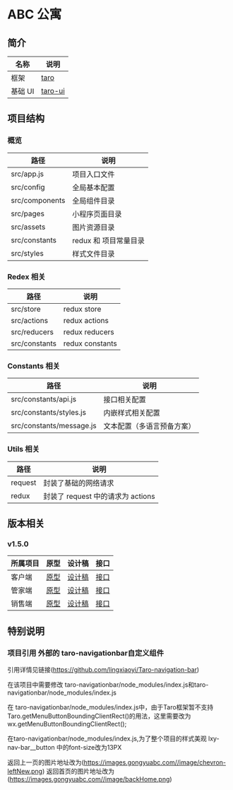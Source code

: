 # ABC 公寓

## 简介

| 名称 | 说明 |
| --- | --- |
| 框架 | [taro](https://taro.aotu.io/) |
| 基础 UI | [taro-ui](https://taro-ui.aotu.io/) |

## 项目结构

### 概览

| 路径 | 说明 |
| --- | --- |
| src/app.js | 项目入口文件 |
| src/config | 全局基本配置 |
| src/components | 全局组件目录 |
| src/pages | 小程序页面目录 |
| src/assets | 图片资源目录 |
| src/constants | redux 和 项目常量目录 |
| src/styles | 样式文件目录 |

### Redex 相关

| 路径 | 说明 |
| --- | --- |
| src/store | redux store |
| src/actions | redux actions |
| src/reducers | redux reducers |
| src/constants | redux constants |

### Constants 相关

| 路径 | 说明 |
| --- | --- |
| src/constants/api.js | 接口相关配置 |
| src/constants/styles.js | 内嵌样式相关配置 |
| src/constants/message.js | 文本配置（多语言预备方案） |

### Utils 相关

| 路径 | 说明 |
| --- | --- |
| request | 封装了基础的网络请求 |
| redux | 封装了 request 中的请求为 actions |

## 版本相关

### v1.5.0

| 所属项目 | 原型 | 设计稿 | 接口 |
| --- | --- | --- | --- |
| 客户端 | [原型](https://org.modao.cc/app/4a1e4adbf1c09a643a36bd33e405bf0b#screen=s917C0C19BC1553657488628) | [设计稿](https://lanhuapp.com/web/#/item/project/board?pid=7e6a33f5-4c50-4c7b-82f3-5a03a89dc231) | [接口](https://www.showdoc.cc/369994834935035) |
| 管家端 | [原型](https://org.modao.cc/app/460f7b2ae4ebb69e1cb7ee6977dd57c954ef1176#screen=s01DBA570101557387662643) | [设计稿](https://lanhuapp.com/web/#/item/project/board?pid=6765f128-a6c5-42d3-953e-6fa36ccfb66d) | [接口](https://www.showdoc.cc/376825715417871) |
| 销售端 | [原型](https://org.modao.cc/app/629649b0096af0a4b811e64d18818580#screen=s05215505CE1554347900670) | [设计稿](https://lanhuapp.com/web/#/item/project/board?pid=a0dbfaec-c745-4ac2-89b9-d96ce1609b4c) | [接口](https://www.showdoc.cc/379431691870580) |


##  特别说明

### 项目引用 外部的 taro-navigationbar自定义组件

引用详情见链接(https://github.com/lingxiaoyi/Taro-navigation-bar)

在该项目中需要修改 taro-navigationbar/node_modules/index.js和taro-navigationbar/node_modules/index.js

在 taro-navigationbar/node_modules/index.js中，由于Taro框架暂不支持Taro.getMenuButtonBoundingClientRect()的用法，这里需要改为wx.getMenuButtonBoundingClientRect();

在taro-navigationbar/node_modules/index.js,为了整个项目的样式美观
lxy-nav-bar__button 中的font-size改为13PX

返回上一页的图片地址改为(https://images.gongyuabc.com//image/chevron-leftNew.png)
返回首页的图片地址改为(https://images.gongyuabc.com//image/backHome.png)
